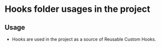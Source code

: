 # Hooks folder usages in the project

## Usage

- Hooks are used in the project as a source of Reusable Custom Hooks.
